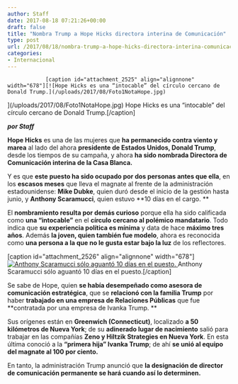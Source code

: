 ```yaml
---
author: Staff
date: 2017-08-18 07:21:26+00:00
draft: false
title: "Nombra Trump a Hope Hicks directora interina de Comunicación"
type: post
url: /2017/08/18/nombra-trump-a-hope-hicks-directora-interina-comunicacion/
categories:
- Internacional
---
```



				[caption id="attachment_2525" align="alignnone" width="678"][![Hope Hicks es una “intocable” del círculo cercano de Donald Trump.](/uploads/2017/08/Foto1NotaHope.jpg)
](/uploads/2017/08/Foto1NotaHope.jpg) Hope Hicks es una “intocable” del círculo cercano de Donald Trump.[/caption]

_**por Staff**_

**Hope Hicks** es una de las mujeres que **ha permanecido contra viento y marea** al lado del ahora **presidente de Estados Unidos, Donald Trump**, desde los tiempos de su campaña, y ahora **ha sido nombrada Directora de Comunicación interina de la Casa Blanca.**

Y es que **este puesto ha sido ocupado por dos personas antes que ella**, en los **escasos meses** que lleva el magnate al frente de la administración estadounidense: **Mike Dubke**, quien duró desde el inicio de la gestión hasta junio, y **Anthony Scaramucci**, quien estuvo **10 días en el cargo. **

El **nombramiento resulta por demás curioso** porque ella ha sido calificada como **una “intocable”** en el **círculo cercano al polémico mandatario**. Todo indica que **su experiencia política es mínima** y data de hace **máximo tres años**. Además **la joven, quien también fue modelo**, ahora es reconocida como **una persona a la que no le gusta estar bajo la luz** de los reflectores.

[caption id="attachment_2526" align="alignnone" width="678"][![Anthony Scaramucci sólo aguantó 10 días en el puesto.](/uploads/2017/08/Foto2NotaHope.jpg)
](/uploads/2017/08/Foto2NotaHope.jpg) Anthony Scaramucci sólo aguantó 10 días en el puesto.[/caption]

Se sabe de Hope, quien **se había desempeñado como asesora de comunicación estratégica**, que se **relacionó con la familia Trump** por haber **trabajado en una empresa de Relaciones Públicas** que fue **contratada por una empresa de Ivanka Trump. **

Sus orígenes están en **Greenwich (Connecticut)**, localizado **a 50 kilómetros de Nueva York**; de su **adinerado lugar de nacimiento** salió para trabajar en las compañías **Zeno y Hiltzik Strategies en Nueva York**. En esta última conoció a la **“primera hija” Ivanka Trump**; de ahí **se unió al equipo del magnate al 100 por ciento.**

En tanto, la administración Trump anunció que **la designación de director de comunicación permanente se hará cuando así lo determinen.**		
